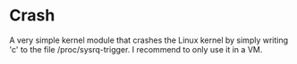 # Crash
A very simple kernel module that crashes the Linux kernel by simply writing 'c' to the file /proc/sysrq-trigger. I recommend to only use it in a VM.
